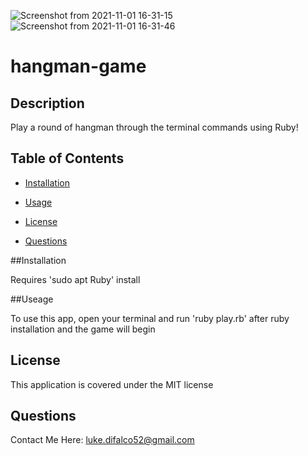 ![Screenshot from 2021-11-01 16-31-15](https://user-images.githubusercontent.com/81760763/139738361-fbdab35a-d7ab-4c74-8772-267628663f15.png)
![Screenshot from 2021-11-01 16-31-46](https://user-images.githubusercontent.com/81760763/139738378-93c0cbc8-cb0d-4219-9e56-ea3dd4d00e79.png)
# hangman-game

## Description 
  Play a round of hangman through the terminal commands using Ruby!
  
  ## Table of Contents 

- [Installation](#install) 

- [Usage](#useinfo) 

- [License](#license) 

- [Questions](#questions) 

##Installation

Requires 'sudo apt Ruby'  install

##Useage

To use this app, open your terminal and run 'ruby play.rb' after ruby installation and the game will begin

## License 

This application is covered under the MIT license


## Questions 

Contact Me Here: luke.difalco52@gmail.com 
